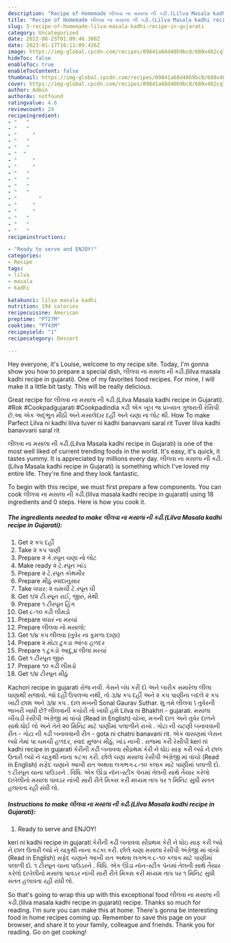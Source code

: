 ```yaml
---
description: "Recipe of Homemade લીલવા ના મસાલા ની કઢી.(Lilva Masala kadhi recipe in Gujarati)"
title: "Recipe of Homemade લીલવા ના મસાલા ની કઢી.(Lilva Masala kadhi recipe in Gujarati)"
slug: 5-recipe-of-homemade-lilva-masala-kadhi-recipe-in-gujarati
category: Uncategorized
date: 2022-08-23T01:09:46.308Z
date: 2023-01-17T16:11:09.426Z
image: https://img-global.cpcdn.com/recipes/09841a68d40b9bc8/680x482cq70/લલવ-ન-મસલ-ન-કઢlilva-masala-kadhi-recipe-in-gujarati-recipe-main-photo.jpg
hideToc: false
enableToc: true
enableTocContent: false
thumbnail: https://img-global.cpcdn.com/recipes/09841a68d40b9bc8/680x482cq70/લલવ-ન-મસલ-ન-કઢlilva-masala-kadhi-recipe-in-gujarati-recipe-main-photo.jpg
cover: https://img-global.cpcdn.com/recipes/09841a68d40b9bc8/680x482cq70/લલવ-ન-મસલ-ન-કઢlilva-masala-kadhi-recipe-in-gujarati-recipe-main-photo.jpg
author: Admin
authorAv: notfound
ratingvalue: 4.6
reviewcount: 24
recipeingredient:
- "   "
- "   "
- "     "
- "   "
- "   "
- "  "
- "     "
- "     "
- "   "
- "   "
- "   "
- "   "
- "       "
- "     "
- "     "
- "   "
- "   "
- "   "
recipeinstructions:

- "Ready to serve and ENJOY!"
categories:
- Recipe
tags:
- lilva
- masala
- kadhi

katakunci: lilva masala kadhi 
nutrition: 194 calories
recipecuisine: American
preptime: "PT27M"
cooktime: "PT43M"
recipeyield: "1"
recipecategory: Dessert

---
```



Hey everyone, it's Louise, welcome to my recipe site. Today, I'm gonna show you how to prepare a special dish, લીલવા ના મસાલા ની કઢી.(lilva masala kadhi recipe in gujarati). One of my favorites food recipes. For mine, I will make it a little bit tasty. This will be really delicious.

Great recipe for લીલવા ના મસાલા ની કઢી.(Lilva Masala kadhi recipe in Gujarati). #Rok #Cookpadgujarati #Cookpadindia કઢી એક ખૂબ જ પ્રખ્યાત ગુજરાતી રેસિપી છે.આ એક અદ્ભુત મીઠી અને મસાલેદાર દહીં અને ચણા ના લોટ થી. How To make Parfect Lilva ni kadhi lilva tuver ni kadhi banavvani saral rit Tuver lilva kadhi banavvani saral rit

લીલવા ના મસાલા ની કઢી.(Lilva Masala kadhi recipe in Gujarati) is one of the most well liked of current trending foods in the world. It's easy, it's quick, it tastes yummy. It is appreciated by millions every day. લીલવા ના મસાલા ની કઢી.(Lilva Masala kadhi recipe in Gujarati) is something which I've loved my entire life. They're fine and they look fantastic.


To begin with this recipe, we must first prepare a few components. You can cook લીલવા ના મસાલા ની કઢી.(lilva masala kadhi recipe in gujarati) using 18 ingredients and 0 steps. Here is how you cook it.

<!--inarticleads1-->

##### The ingredients needed to make લીલવા ના મસાલા ની કઢી.(Lilva Masala kadhi recipe in Gujarati):

1. Get  ૨ કપ દહીં
1. Take  ૨ કપ પાણી
1. Prepare  ૨ કે.સ્પૂન ચણા નો લોટ
1. Make ready  ૨ ટે.સ્પૂન ખાંડ
1. Prepare  ૨ ટે.સ્પૂન કોથમીર
1. Prepare  મીઠું સ્વાદાનુસાર
1. Take  વઘાર: ૨ ચમચી ટે.સ્પૂન ઘી
1. Get  ૧/૨ ટી.સ્પૂન રાઈ, જીરું, મેથી
1. Prepare  ૧ ટીસ્પૂન હિંગ
1. Get  ૮-૧૦ કઢી લીમડો
1. Prepare  વઘાર ના મરચાં
1. Prepare  લીલવા નો મસાલો:
1. Get  ૧/૪ કપ લીલવા (તુવેર ના કૂમળા દાણા)
1. Prepare  ૨ મોટા ટુકડા આંબા હળદર
1. Prepare  ૧ ટુકડો આદુ,૪ લીલાં મરચાં
1. Get  ૧ ટીસ્પૂન જીરું
1. Prepare  ૧૦ કઢી લીમડો
1. Get  ૧/૪ ટીસ્પૂન મીઠું


Kachori recipe in gujarati રોજ નવી. ગેસને બંધ કરી દો અને બારીક સમારેલા લીલા ધાણાથી સજાવો. જો દહીં ઉપલબ્ધ નથી, તો ૩/૪ કપ દહીં અને ૨ કપ પાણીના બદલે ૨ કપ ખાટી છાશ અને ૩/૪ કપ . દાલ મખની Sonal Gaurav Suthar. શુ તમે લીલવા \ તુવેરની ભાખરી ખાધી છે? લીલવાની કચોરી તો ખાધી હશે Lilva ni Bhakhri - gujarati. મસાલા ખીચડી રેસીપી અંગ્રેજી માં વાંચો (Read in English) ચોખા, મગની દાળ અને તુવેર દાળને સાથે ધોઈ લો અને તેને ૨૦ મિનિટ માટે પાણીમાં પલાળીને રાખો . ગોટા ની ચટણી બનાવવાની રીત - ગોટા ની કઢી બનાવવાની રીત - gota ni chatni banavani rit. એક વાસણમાં બેસન લ્યો તેમાં પા ચમચી હળદર, સ્વાદ મુજબ મીઠું, ખાંડ નાખી . રાજમા કરી રેસીપી keri ni kadhi recipe in gujarati કેરીની કઢી બનાવવા સૌપ્રથમ કેરી ને ધોઇ સાફ કરી લ્યો ને છાલ ઉતારી લ્યો ને ચાકુથી નાના કટકા કરી. છોલે ચણા મસાલા રેસીપી અંગ્રેજી માં વાંચો (Read in English) સફેદ ચણાને આખી રાત અથવા લગભગ ૮-૧૦ કલાક માટે પાણીમાં પલાળી દો. ૧ ટીસ્પૂન ચાના પાઉડરને . વિધિ. એક ઊંડા નૉન-સ્ટીક પૅનમાં તેલની સાથે તૈયાર કરેલો દાબેલીનો મસાલા પાવડર નાંખી સારી રીતે મિક્સ કરી મધ્યમ તાપ પર ૧ મિનિટ સુધી સતત હલાવતા રહી રાંધી લો. 

<!--inarticleads2-->

##### Instructions to make લીલવા ના મસાલા ની કઢી.(Lilva Masala kadhi recipe in Gujarati):


1. Ready to serve and ENJOY!

keri ni kadhi recipe in gujarati કેરીની કઢી બનાવવા સૌપ્રથમ કેરી ને ધોઇ સાફ કરી લ્યો ને છાલ ઉતારી લ્યો ને ચાકુથી નાના કટકા કરી. છોલે ચણા મસાલા રેસીપી અંગ્રેજી માં વાંચો (Read in English) સફેદ ચણાને આખી રાત અથવા લગભગ ૮-૧૦ કલાક માટે પાણીમાં પલાળી દો. ૧ ટીસ્પૂન ચાના પાઉડરને . વિધિ. એક ઊંડા નૉન-સ્ટીક પૅનમાં તેલની સાથે તૈયાર કરેલો દાબેલીનો મસાલા પાવડર નાંખી સારી રીતે મિક્સ કરી મધ્યમ તાપ પર ૧ મિનિટ સુધી સતત હલાવતા રહી રાંધી લો. 

So that's going to wrap this up with this exceptional food લીલવા ના મસાલા ની કઢી.(lilva masala kadhi recipe in gujarati) recipe. Thanks so much for reading. I'm sure you can make this at home. There's gonna be interesting food in home recipes coming up. Remember to save this page on your browser, and share it to your family, colleague and friends. Thank you for reading. Go on get cooking!
